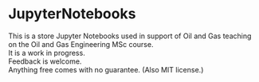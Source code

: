 # JupyterNotebooks
This is a store Jupyter Notebooks used in support of Oil and Gas teaching on the Oil and Gas Engineering MSc course.  
It is a work in progress.  
Feedback is welcome.  
Anything free comes with no guarantee.
(Also MIT license.)
